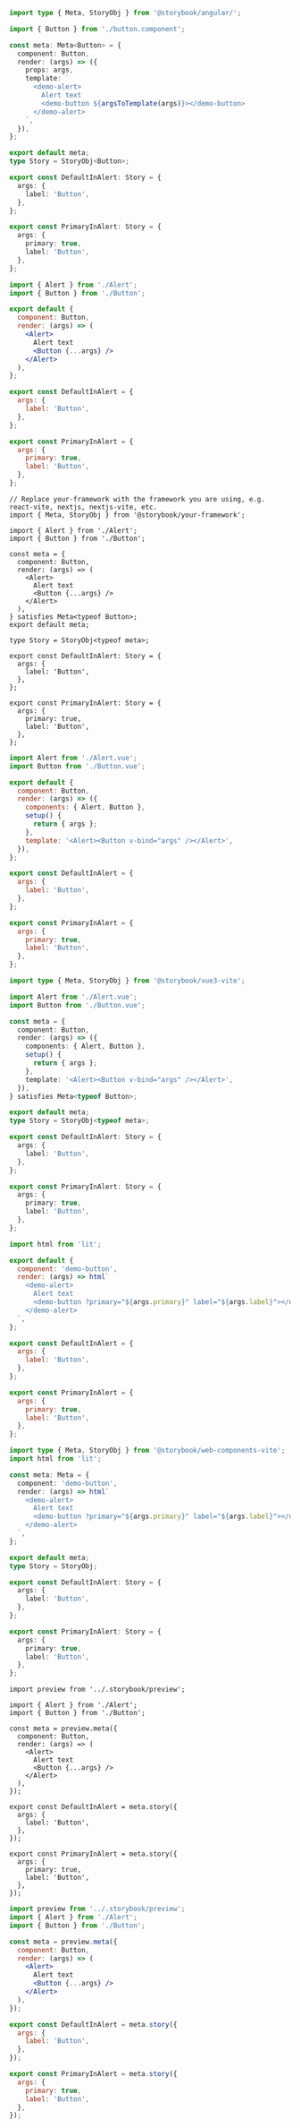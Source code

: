 ```ts filename="Button.stories.ts" renderer="angular" language="ts"
import type { Meta, StoryObj } from '@storybook/angular/';

import { Button } from './button.component';

const meta: Meta<Button> = {
  component: Button,
  render: (args) => ({
    props: args,
    template: `
      <demo-alert>
        Alert text
        <demo-button ${argsToTemplate(args)}></demo-button>
      </demo-alert>
    `,
  }),
};

export default meta;
type Story = StoryObj<Button>;

export const DefaultInAlert: Story = {
  args: {
    label: 'Button',
  },
};

export const PrimaryInAlert: Story = {
  args: {
    primary: true,
    label: 'Button',
  },
};
```

```jsx filename="Button.stories.jsx" renderer="react" language="js" tabTitle="CSF 3"
import { Alert } from './Alert';
import { Button } from './Button';

export default {
  component: Button,
  render: (args) => (
    <Alert>
      Alert text
      <Button {...args} />
    </Alert>
  ),
};

export const DefaultInAlert = {
  args: {
    label: 'Button',
  },
};

export const PrimaryInAlert = {
  args: {
    primary: true,
    label: 'Button',
  },
};
```

```tsx filename="Button.stories.tsx" renderer="react" language="ts" tabTitle="CSF 3"
// Replace your-framework with the framework you are using, e.g. react-vite, nextjs, nextjs-vite, etc.
import { Meta, StoryObj } from '@storybook/your-framework';

import { Alert } from './Alert';
import { Button } from './Button';

const meta = {
  component: Button,
  render: (args) => (
    <Alert>
      Alert text
      <Button {...args} />
    </Alert>
  ),
} satisfies Meta<typeof Button>;
export default meta;

type Story = StoryObj<typeof meta>;

export const DefaultInAlert: Story = {
  args: {
    label: 'Button',
  },
};

export const PrimaryInAlert: Story = {
  args: {
    primary: true,
    label: 'Button',
  },
};
```

```js filename="Button.stories.js" renderer="vue" language="js"
import Alert from './Alert.vue';
import Button from './Button.vue';

export default {
  component: Button,
  render: (args) => ({
    components: { Alert, Button },
    setup() {
      return { args };
    },
    template: '<Alert><Button v-bind="args" /></Alert>',
  }),
};

export const DefaultInAlert = {
  args: {
    label: 'Button',
  },
};

export const PrimaryInAlert = {
  args: {
    primary: true,
    label: 'Button',
  },
};
```

```ts filename="Button.stories.ts" renderer="vue" language="ts"
import type { Meta, StoryObj } from '@storybook/vue3-vite';

import Alert from './Alert.vue';
import Button from './Button.vue';

const meta = {
  component: Button,
  render: (args) => ({
    components: { Alert, Button },
    setup() {
      return { args };
    },
    template: '<Alert><Button v-bind="args" /></Alert>',
  }),
} satisfies Meta<typeof Button>;

export default meta;
type Story = StoryObj<typeof meta>;

export const DefaultInAlert: Story = {
  args: {
    label: 'Button',
  },
};

export const PrimaryInAlert: Story = {
  args: {
    primary: true,
    label: 'Button',
  },
};
```

```js filename="Button.stories.js" renderer="web-components" language="js"
import html from 'lit';

export default {
  component: 'demo-button',
  render: (args) => html`
    <demo-alert>
      Alert text
      <demo-button ?primary="${args.primary}" label="${args.label}"></demo-button>
    </demo-alert>
  `,
};

export const DefaultInAlert = {
  args: {
    label: 'Button',
  },
};

export const PrimaryInAlert = {
  args: {
    primary: true,
    label: 'Button',
  },
};
```

```ts filename="Button.stories.ts" renderer="web-components" language="ts"
import type { Meta, StoryObj } from '@storybook/web-components-vite';
import html from 'lit';

const meta: Meta = {
  component: 'demo-button',
  render: (args) => html`
    <demo-alert>
      Alert text
      <demo-button ?primary="${args.primary}" label="${args.label}"></demo-button>
    </demo-alert>
  `,
};

export default meta;
type Story = StoryObj;

export const DefaultInAlert: Story = {
  args: {
    label: 'Button',
  },
};

export const PrimaryInAlert: Story = {
  args: {
    primary: true,
    label: 'Button',
  },
};
```

```tsx filename="Button.stories.tsx" renderer="react" language="ts" tabTitle="CSF Next 🧪"
import preview from '../.storybook/preview';

import { Alert } from './Alert';
import { Button } from './Button';

const meta = preview.meta({
  component: Button,
  render: (args) => (
    <Alert>
      Alert text
      <Button {...args} />
    </Alert>
  ),
});

export const DefaultInAlert = meta.story({
  args: {
    label: 'Button',
  },
});

export const PrimaryInAlert = meta.story({
  args: {
    primary: true,
    label: 'Button',
  },
});
```

<!-- JS snippets still needed while providing both CSF 3 & Next -->

```jsx filename="Button.stories.jsx" renderer="react" language="js" tabTitle="CSF Next 🧪"
import preview from '../.storybook/preview';
import { Alert } from './Alert';
import { Button } from './Button';

const meta = preview.meta({
  component: Button,
  render: (args) => (
    <Alert>
      Alert text
      <Button {...args} />
    </Alert>
  ),
});

export const DefaultInAlert = meta.story({
  args: {
    label: 'Button',
  },
});

export const PrimaryInAlert = meta.story({
  args: {
    primary: true,
    label: 'Button',
  },
});
```

